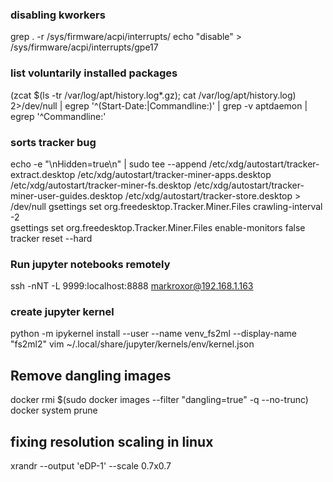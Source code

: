 ### disabling kworkers
grep . -r /sys/firmware/acpi/interrupts/
echo "disable" > /sys/firmware/acpi/interrupts/gpe17

### list voluntarily installed packages
(zcat $(ls -tr /var/log/apt/history.log*.gz); cat /var/log/apt/history.log) 2>/dev/null |
  egrep '^(Start-Date:|Commandline:)' |
  grep -v aptdaemon |
  egrep '^Commandline:'

### sorts tracker bug
echo -e "\nHidden=true\n" | sudo tee --append /etc/xdg/autostart/tracker-extract.desktop /etc/xdg/autostart/tracker-miner-apps.desktop /etc/xdg/autostart/tracker-miner-fs.desktop /etc/xdg/autostart/tracker-miner-user-guides.desktop /etc/xdg/autostart/tracker-store.desktop > /dev/null
gsettings set org.freedesktop.Tracker.Miner.Files crawling-interval -2  
gsettings set org.freedesktop.Tracker.Miner.Files enable-monitors false  
tracker reset --hard

### Run jupyter notebooks remotely
ssh -nNT -L 9999:localhost:8888 markroxor@192.168.1.163


### create jupyter kernel
python -m ipykernel install --user --name venv_fs2ml --display-name "fs2ml2"
vim ~/.local/share/jupyter/kernels/env/kernel.json

## Remove dangling images
docker rmi $(sudo docker images --filter "dangling=true" -q --no-trunc)
docker system prune

## fixing resolution scaling in linux
xrandr --output 'eDP-1' --scale 0.7x0.7
